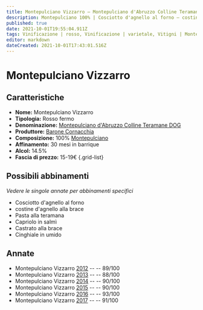 ```yaml
---
title: Montepulciano Vizzarro – Montepulciano d'Abruzzo Colline Teramane DOCG – Barone Cornacchia – Abruzzo (IT) – 15-19€ – 5★
description: Montepulciano 100% | Cosciotto d'agnello al forno – costine d'agnello alla brace – Pasta alla teramana – Capriolo in salmì – Castrato alla brace – Cinghiale in umido
published: true
date: 2021-10-01T19:55:04.911Z
tags: Vinificazione | rosso, Vinificazione | varietale, Vitigni | Montepulciano, Regione | Abruzzo (IT), Vinificazione | fermo, Valutazioni | 5 stelle, Prezzi | 15-19€, Alimento | agnello, Cottura | al forno, Cottura | alla brace, Alimento | pasta, Aromatizzazione | alla teramana, Alimento | capriolo, Aromatizzazione | in salmì, Alimento | castrato
editor: markdown
dateCreated: 2021-10-01T17:43:01.516Z
---
```


# Montepulciano Vizzarro

## Caratteristiche
- **Nome:** Montepulciano Vizzarro
- **Tipologia:** Rosso fermo
- **Denominazione:** [Montepulciano d'Abruzzo Colline Teramane DOG](/denominazioni/Italia/Abruzzo/DOC/Montepulciano-d-Abruzzo-Colline-Teramane) 
- **Produttore:** [Barone Cornacchia](/produttori/Italia/Abruzzo/Barone-Cornacchia) 
- **Composizione:** 100% [Montepulciano](/vitigni/Italia/montepulciano)
- **Affinamento:** 30 mesi in barrique
- **Alcol:** 14.5%
- **Fascia di prezzo:** 15-19€
{.grid-list}



## Possibili abbinamenti
*Vedere le singole annate per abbinamenti specifici*

- Cosciotto d'agnello al forno
- costine d'agnello alla brace
- Pasta alla teramana
- Capriolo in salmì
- Castrato alla brace
- Cinghiale in umido

## Annate
- Montepulciano Vizzarro [2012](/vini/Italia/Abruzzo/Barone-Cornacchia/Montepulciano-Vizzarro/2012) -- <span class="star-4"></span> -- 89/100
- Montepulciano Vizzarro [2013](/vini/Italia/Abruzzo/Barone-Cornacchia/Montepulciano-Vizzarro/2013) -- <span class="star-3"></span> -- 88/100
- Montepulciano Vizzarro [2014](/vini/Italia/Abruzzo/Barone-Cornacchia/Montepulciano-Vizzarro/2014) -- <span class="star-4"></span> -- 90/100
- Montepulciano Vizzarro [2015](/vini/Italia/Abruzzo/Barone-Cornacchia/Montepulciano-Vizzarro/2015) -- <span class="star-4"></span> -- 90/100
- Montepulciano Vizzarro [2016](/vini/Italia/Abruzzo/Barone-Cornacchia/Montepulciano-Vizzarro/2016) -- <span class="star-5"></span> -- 93/100
- Montepulciano Vizzarro [2017](/vini/Italia/Abruzzo/Barone-Cornacchia/Montepulciano-Vizzarro/2017) -- <span class="star-5"></span> -- 91/100
